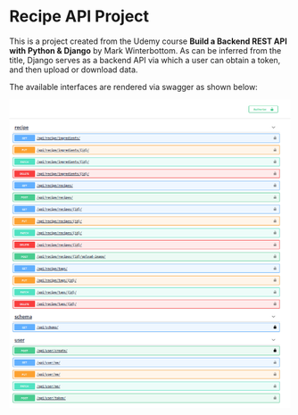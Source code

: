 # Recipe API Project
This is a project created from the Udemy course **Build a Backend REST API with Python & Django** by Mark Winterbottom. 
As can be inferred from the title, Django serves as a backend API via which a user can obtain a token, and then upload or download data.

The available interfaces are rendered via swagger as shown below: 

![swagger_of_api.png](swagger_of_api.png)